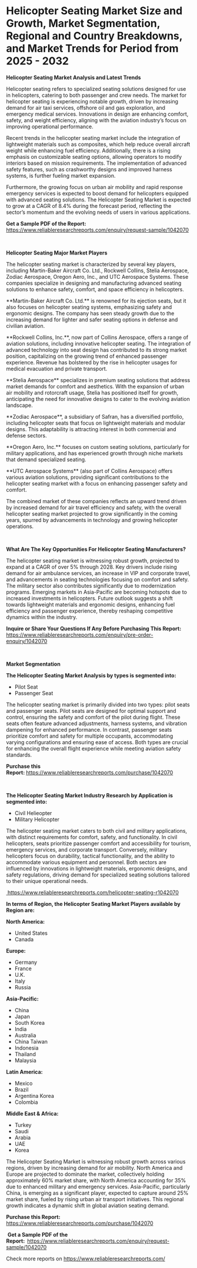 <p><h1>Helicopter Seating Market Size and Growth, Market Segmentation, Regional and Country Breakdowns, and Market Trends for Period from 2025 -  2032</h1></p><p><strong>Helicopter Seating Market Analysis and Latest Trends</strong></p>
<p><p>Helicopter seating refers to specialized seating solutions designed for use in helicopters, catering to both passenger and crew needs. The market for helicopter seating is experiencing notable growth, driven by increasing demand for air taxi services, offshore oil and gas exploration, and emergency medical services. Innovations in design are enhancing comfort, safety, and weight efficiency, aligning with the aviation industry’s focus on improving operational performance.</p><p>Recent trends in the helicopter seating market include the integration of lightweight materials such as composites, which help reduce overall aircraft weight while enhancing fuel efficiency. Additionally, there is a rising emphasis on customizable seating options, allowing operators to modify interiors based on mission requirements. The implementation of advanced safety features, such as crashworthy designs and improved harness systems, is further fueling market expansion.</p><p>Furthermore, the growing focus on urban air mobility and rapid response emergency services is expected to boost demand for helicopters equipped with advanced seating solutions. The Helicopter Seating Market is expected to grow at a CAGR of 8.4% during the forecast period, reflecting the sector’s momentum and the evolving needs of users in various applications.</p></p>
<p><strong>Get a Sample PDF of the Report:&nbsp;</strong> <a href="https://www.reliableresearchreports.com/enquiry/request-sample/1042070?utm_campaign=3093&utm_medium=2&utm_source=Github&utm_content=ia&utm_term=09042025&utm_id=helicopter-seating">https://www.reliableresearchreports.com/enquiry/request-sample/1042070</a></p>
<p>&nbsp;</p>
<p><strong>Helicopter Seating Major Market Players</strong></p>
<p><p>The helicopter seating market is characterized by several key players, including Martin-Baker Aircraft Co. Ltd., Rockwell Collins, Stelia Aerospace, Zodiac Aerospace, Oregon Aero, Inc., and UTC Aerospace Systems. These companies specialize in designing and manufacturing advanced seating solutions to enhance safety, comfort, and space efficiency in helicopters.</p><p>**Martin-Baker Aircraft Co. Ltd.** is renowned for its ejection seats, but it also focuses on helicopter seating systems, emphasizing safety and ergonomic designs. The company has seen steady growth due to the increasing demand for lighter and safer seating options in defense and civilian aviation.</p><p>**Rockwell Collins, Inc.**, now part of Collins Aerospace, offers a range of aviation solutions, including innovative helicopter seating. The integration of advanced technology into seat design has contributed to its strong market position, capitalizing on the growing trend of enhanced passenger experience. Revenue has bolstered by the rise in helicopter usages for medical evacuation and private transport.</p><p>**Stelia Aerospace** specializes in premium seating solutions that address market demands for comfort and aesthetics. With the expansion of urban air mobility and rotorcraft usage, Stelia has positioned itself for growth, anticipating the need for innovative designs to cater to the evolving aviation landscape.</p><p>**Zodiac Aerospace**, a subsidiary of Safran, has a diversified portfolio, including helicopter seats that focus on lightweight materials and modular designs. This adaptability is attracting interest in both commercial and defense sectors.</p><p>**Oregon Aero, Inc.** focuses on custom seating solutions, particularly for military applications, and has experienced growth through niche markets that demand specialized seating.</p><p>**UTC Aerospace Systems** (also part of Collins Aerospace) offers various aviation solutions, providing significant contributions to the helicopter seating market with a focus on enhancing passenger safety and comfort. </p><p>The combined market of these companies reflects an upward trend driven by increased demand for air travel efficiency and safety, with the overall helicopter seating market projected to grow significantly in the coming years, spurred by advancements in technology and growing helicopter operations.</p></p>
<p>&nbsp;</p>
<p><strong>What Are The Key Opportunities For Helicopter Seating Manufacturers?</strong></p>
<p><p>The helicopter seating market is witnessing robust growth, projected to expand at a CAGR of over 5% through 2028. Key drivers include rising demand for air ambulance services, an increase in VIP and corporate travel, and advancements in seating technologies focusing on comfort and safety. The military sector also contributes significantly due to modernization programs. Emerging markets in Asia-Pacific are becoming hotspots due to increased investments in helicopters. Future outlook suggests a shift towards lightweight materials and ergonomic designs, enhancing fuel efficiency and passenger experience, thereby reshaping competitive dynamics within the industry.</p></p>
<p><strong>Inquire or Share Your Questions If Any Before Purchasing This Report:</strong> <a href="https://www.reliableresearchreports.com/enquiry/pre-order-enquiry/1042070?utm_campaign=3093&utm_medium=2&utm_source=Github&utm_content=ia&utm_term=09042025&utm_id=helicopter-seating">https://www.reliableresearchreports.com/enquiry/pre-order-enquiry/1042070</a></p>
<p>&nbsp;</p>
<p><strong>Market Segmentation</strong></p>
<p><strong>The Helicopter Seating Market Analysis by types is segmented into:</strong></p>
<p><ul><li>Pilot Seat</li><li>Passenger Seat</li></ul></p>
<p><p>The helicopter seating market is primarily divided into two types: pilot seats and passenger seats. Pilot seats are designed for optimal support and control, ensuring the safety and comfort of the pilot during flight. These seats often feature advanced adjustments, harness systems, and vibration dampening for enhanced performance. In contrast, passenger seats prioritize comfort and safety for multiple occupants, accommodating varying configurations and ensuring ease of access. Both types are crucial for enhancing the overall flight experience while meeting aviation safety standards.</p></p>
<p><strong>Purchase this Report:&nbsp;</strong><a href="https://www.reliableresearchreports.com/purchase/1042070?utm_campaign=3093&utm_medium=2&utm_source=Github&utm_content=ia&utm_term=09042025&utm_id=helicopter-seating">https://www.reliableresearchreports.com/purchase/1042070</a></p>
<p>&nbsp;</p>
<p><strong>The Helicopter Seating Market Industry Research by Application is segmented into:</strong></p>
<p><ul><li>Civil Helieopter</li><li>Military Helicopter</li></ul></p>
<p><p>The helicopter seating market caters to both civil and military applications, with distinct requirements for comfort, safety, and functionality. In civil helicopters, seats prioritize passenger comfort and accessibility for tourism, emergency services, and corporate transport. Conversely, military helicopters focus on durability, tactical functionality, and the ability to accommodate various equipment and personnel. Both sectors are influenced by innovations in lightweight materials, ergonomic designs, and safety regulations, driving demand for specialized seating solutions tailored to their unique operational needs.</p></p>
<p><a href="https://www.reliableresearchreports.com/helicopter-seating-r1042070?utm_campaign=3093&utm_medium=2&utm_source=Github&utm_content=ia&utm_term=09042025&utm_id=helicopter-seating">&nbsp;https://www.reliableresearchreports.com/helicopter-seating-r1042070</a></p>
<p><strong>In terms of Region, the Helicopter Seating Market Players available by Region are:</strong></p>
<p>
    <p> <strong> North America: </strong>
        <ul>
            <li>United States</li>
            <li>Canada</li>
        </ul>
        </p> 
    <p> <strong> Europe: </strong>
        <ul>
            <li>Germany</li>
            <li>France</li>
            <li>U.K.</li>
            <li>Italy</li>
            <li>Russia</li>
        </ul>
        </p> 
    <p> <strong> Asia-Pacific: </strong>
        <ul>
            <li>China</li>
            <li>Japan</li>
            <li>South Korea</li>
            <li>India</li>
            <li>Australia</li>
            <li>China Taiwan</li>
            <li>Indonesia</li>
            <li>Thailand</li>
            <li>Malaysia</li>
        </ul>
        </p> 
    <p> <strong> Latin America: </strong>
        <ul>
            <li>Mexico</li>
            <li>Brazil</li>
            <li>Argentina Korea</li>
            <li>Colombia</li>
        </ul>
        </p> 
    <p> <strong> Middle East & Africa: </strong>
        <ul>
            <li>Turkey</li>
            <li>Saudi</li>
            <li>Arabia</li>
            <li>UAE</li>
            <li>Korea</li>
        </ul>
    </p>
    </p>
<p><p>The Helicopter Seating Market is witnessing robust growth across various regions, driven by increasing demand for air mobility. North America and Europe are projected to dominate the market, collectively holding approximately 60% market share, with North America accounting for 35% due to enhanced military and emergency services. Asia-Pacific, particularly China, is emerging as a significant player, expected to capture around 25% market share, fueled by rising urban air transport initiatives. This regional growth indicates a dynamic shift in global aviation seating demand.</p></p>
<p><strong>Purchase this Report: </strong><a href="https://www.reliableresearchreports.com/purchase/1042070?utm_campaign=3093&utm_medium=2&utm_source=Github&utm_content=ia&utm_term=09042025&utm_id=helicopter-seating">https://www.reliableresearchreports.com/purchase/1042070</a></p>
<p>&nbsp;<strong>Get a Sample PDF of the Report:&nbsp;&nbsp;</strong><a href="https://www.reliableresearchreports.com/enquiry/request-sample/1042070?utm_campaign=3093&utm_medium=2&utm_source=Github&utm_content=ia&utm_term=09042025&utm_id=helicopter-seating">https://www.reliableresearchreports.com/enquiry/request-sample/1042070</a></p>
<p><strong></strong></p>
<p>Check more reports on <a href="https://www.reliableresearchreports.com/?utm_campaign=3093&utm_medium=2&utm_source=Github&utm_content=ia&utm_term=09042025&utm_id=helicopter-seating">https://www.reliableresearchreports.com/</a></p>